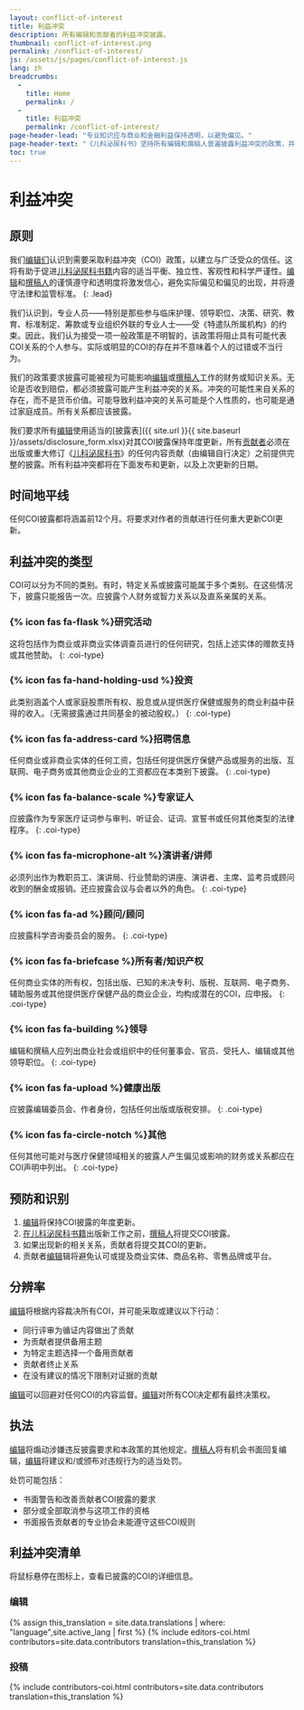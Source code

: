 ```yaml
---
layout: conflict-of-interest
title: 利益冲突
description: 所有编辑和贡献者的利益冲突披露。
thumbnail: conflict-of-interest.png
permalink: /conflict-of-interest/
js: /assets/js/pages/conflict-of-interest.js
lang: zh
breadcrumbs:
  - 
    title: Home
    permalink: /
  - 
    title: 利益冲突
    permalink: /conflict-of-interest/
page-header-lead: "专业知识应与商业和金融利益保持透明，以避免偏见。"
page-header-text: "《儿科泌尿科书》坚持所有编辑和撰稿人普遍披露利益冲突的政策，并发誓避免提及或认可商业产品或品牌名称。"
toc: true
---
```


# 利益冲突

## 原则

我们[编辑们](/editors/)认识到需要采取利益冲突（COI）政策，以建立与广泛受众的信任。这将有助于促进[儿科泌尿科书籍](/)内容的适当平衡、独立性、客观性和科学严谨性。[编辑](/editors/)和[撰稿人](/contributors/)的谨慎遵守和透明度将激发信心，避免实际偏见和偏见的出现，并将遵守法律和监管标准。
{: .lead}

我们认识到，专业人员——特别是那些参与临床护理、领导职位、决策、研究、教育、标准制定、筹款或专业组织外联的专业人士——受《特遣队所属机构》的约束。因此，我们认为接受一项一般政策是不明智的，该政策将阻止具有可能代表COI关系的个人参与。实际或明显的COI的存在并不意味着个人的过错或不当行为。

我们的政策要求披露可能被视为可能影响[编辑](/editors/)或[撰稿人](/contributors/)工作的财务或知识关系。无论是否收到赔偿，都必须披露可能产生利益冲突的关系。冲突的可能性来自关系的存在，而不是货币价值。可能导致利益冲突的关系可能是个人性质的，也可能是通过家庭成员。所有关系都应该披露。

我们要求所有[编辑](/editors/)使用适当的[披露表]({{ site.url }}{{ site.baseurl }}/assets/disclosure_form.xlsx)</a>对其COI披露保持年度更新，所有[贡献者](/contributors/)必须在出版或重大修订《[儿科泌尿科书](/)》的任何内容贡献（由编辑自行决定）之前提供完整的披露。所有利益冲突都将在下面发布和更新，以及上次更新的日期。

## 时间地平线

任何COI披露都将涵盖前12个月。将要求对作者的贡献进行任何重大更新COI更新。

## 利益冲突的类型

COI可以分为不同的类别。有时，特定关系或披露可能属于多个类别。在这些情况下，披露只能报告一次。应披露个人财务或智力关系以及直系亲属的关系。  

### {% icon fas fa-flask %}研究活动

这将包括作为商业或非商业实体调查员进行的任何研究，包括上述实体的赠款支持或其他赞助。
{: .coi-type}

### {% icon fas fa-hand-holding-usd %}投资

此类别涵盖个人或家庭股票所有权、股息或从提供医疗保健或服务的商业利益中获得的收入。（无需披露通过共同基金的被动股权。）
{: .coi-type}

### {% icon fas fa-address-card %}招聘信息

任何商业或非商业实体的任何工资，包括任何提供医疗保健产品或服务的出版、互联网、电子商务或其他商业企业的工资都应在本类别下披露。
{: .coi-type}

### {% icon fas fa-balance-scale %}专家证人

应披露作为专家医疗证词参与审判、听证会、证词、宣誓书或任何其他类型的法律程序。
{: .coi-type}

### {% icon fas fa-microphone-alt %}演讲者/讲师

必须列出作为教职员工、演讲局、行业赞助的讲座、演讲者、主席、监考员或顾问收到的酬金或报销。还应披露会议与会者以外的角色。
{: .coi-type}

### {% icon fas fa-ad %}顾问/顾问

应披露科学咨询委员会的服务。
{: .coi-type}

### {% icon fas fa-briefcase %}所有者/知识产权

任何商业实体的所有权，包括出版、已知的未决专利、版税、互联网、电子商务、辅助服务或其他提供医疗保健产品的商业企业，均构成潜在的COI，应申报。
{: .coi-type}

### {% icon fas fa-building %}领导

编辑和撰稿人应列出商业社会或组织中的任何董事会、官员、受托人、编辑或其他领导职位。
{: .coi-type}

### {% icon fas fa-upload %}健康出版

应披露编辑委员会、作者身份，包括任何出版或版税安排。
{: .coi-type}

### {% icon fas fa-circle-notch %}其他

任何其他可能对与医疗保健领域相关的披露人产生偏见或影响的财务或关系都应在COI声明中列出。
{: .coi-type}

## 预防和识别

1. [编辑](/editors/)将保持COI披露的年度更新。
2. [在儿科泌尿科书籍](/)出版新工作之前，[撰稿人](/contributors)将提交COI披露。
3. 如果出现新的相关关系，贡献者将提交其COI的更新。
4. 贡献者[编辑](/editors/)辑将避免认可或提及商业实体、商品名称、零售品牌或平台。

## 分辨率

[编辑](/editors/)将根据内容裁决所有COI，并可能采取或建议以下行动：

- 同行评审为循证内容做出了贡献
- 为贡献者提供备用主题
- 为特定主题选择一个备用贡献者
- 贡献者终止关系
- 在没有建议的情况下限制对证据的贡献

[编辑](/editors/)可以回避对任何COI的内容监督。[编辑](/editors/)对所有COI决定都有最终决策权。

## 执法

[编辑](/editors/)将煽动涉嫌违反披露要求和本政策的其他规定。[撰稿人](/contributors)将有机会书面回复编辑，[编辑](/editors/)将建议和/或颁布对违规行为的适当处罚。

处罚可能包括：

- 书面警告和改善贡献者COI披露的要求
- 部分或全部取消参与这项工作的资格
- 书面报告贡献者的专业协会未能遵守这些COI规则

## 利益冲突清单

将鼠标悬停在图标上，查看已披露的COI的详细信息。

### 编辑

{% assign this_translation = site.data.translations | where: "language",site.active_lang | first %}
{% include editors-coi.html contributors=site.data.contributors translation=this_translation %}

### 投稿

{% include contributors-coi.html contributors=site.data.contributors translation=this_translation %}
